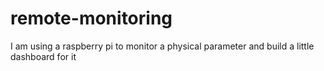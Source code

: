 # remote-monitoring
I am using a raspberry pi to monitor a physical parameter and build a little dashboard for it

